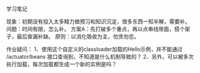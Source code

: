 学习笔记

现象：初期没有投入太多精力做预习和知识沉淀，很多东西一知半解，需要补。
问题：时间有限，怎么补。
方案A：先打破多个重点，再以点串线带面，搭个架子，最后查漏补缺。
原则：以消化吸收为主，勿贪勿恋。

作业疑问：
1、使用这个自定义的classloader加载的Hello示例，并不能通过 /actuator/beans 接口查询到，不知道是什么机制导致的？
2、另外，可以被多次执行加载，每次加载都生成一个新的实例是吗？

